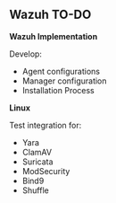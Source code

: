 ## Wazuh TO-DO ##

**Wazuh Implementation**

Develop:
- Agent configurations
- Manager configuration
- Installation Process


**Linux**

Test integration for:
- Yara
- ClamAV
- Suricata
- ModSecurity
- Bind9
- Shuffle





